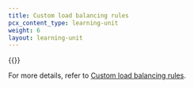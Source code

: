 ```yaml
---
title: Custom load balancing rules
pcx_content_type: learning-unit
weight: 6
layout: learning-unit
---
```


{{<render file=_custom-rules-definition.md productFolder="load-balancing">}}

For more details, refer to [Custom load balancing rules](/load-balancing/additional-options/load-balancing-rules/).